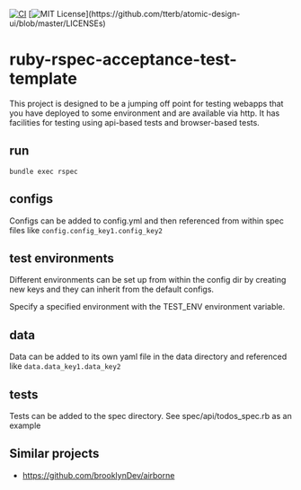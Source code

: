 [![CI](https://github.com/no-term-limits/ruby-rspec-acceptance-test-template/actions/workflows/ci.yml/badge.svg)](https://github.com/no-term-limits/ruby-rspec-acceptance-test-template/actions/workflows/ci.yml)
[![MIT License](https://img.shields.io/apm/l/atomic-design-ui.svg?)](https://github.com/tterb/atomic-design-ui/blob/master/LICENSEs)

# ruby-rspec-acceptance-test-template

This project is designed to be a jumping off point for testing webapps that you
have deployed to some environment and are available via http. It has facilities
for testing using api-based tests and browser-based tests.

## run

`bundle exec rspec`

## configs

Configs can be added to config.yml and then referenced from within spec files
like `config.config_key1.config_key2`

## test environments

Different environments can be set up from within the config dir by creating new
keys and they can inherit from the default configs.

Specify a specified environment with the TEST_ENV environment variable.

## data

Data can be added to its own yaml file in the data directory and referenced like
`data.data_key1.data_key2`

## tests

Tests can be added to the spec directory. See spec/api/todos_spec.rb as an
example

## Similar projects

 * https://github.com/brooklynDev/airborne
